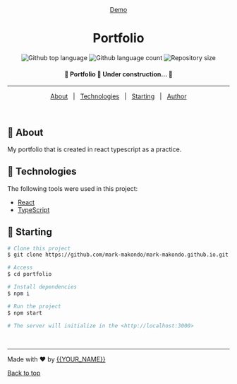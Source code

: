 <div align="center" id="top"> 
  <a href="https://mark-makondo.github.io/">Demo</a>
</div>
<h1 align="center">Portfolio</h1>
<p align="center">
  <img alt="Github top language" src="https://img.shields.io/github/languages/top/mark-makondo/mark-makondo.github.io?color=56BEB8">
  <img alt="Github language count" src="https://img.shields.io/github/languages/count/mark-makondo/mark-makondo.github.io?color=56BEB8">
  <img alt="Repository size" src="https://img.shields.io/github/repo-size/mark-makondo/mark-makondo.github.io?color=56BEB8">
</p>
<h4 align="center"> 
	🚧  Portfolio 🚀 Under construction...  🚧
</h4> 
<hr>
<p align="center">
  <a href="#dart-about">About</a> &#xa0; | &#xa0; 
  <a href="#rocket-technologies">Technologies</a> &#xa0; | &#xa0;
  <a href="#checkered_flag-starting">Starting</a> &#xa0; | &#xa0;
  <a href="https://github.com/mark-makondo" target="_blank">Author</a>
</p>

<br>

## :dart: About ##

My portfolio that is created in react typescript as a practice.

## :rocket: Technologies ##

The following tools were used in this project:
- [React](https://pt-br.reactjs.org/)
- [TypeScript](https://www.typescriptlang.org/)

## :checkered_flag: Starting ##

```bash
# Clone this project
$ git clone https://github.com/mark-makondo/mark-makondo.github.io.git

# Access
$ cd portfolio

# Install dependencies
$ npm i

# Run the project
$ npm start

# The server will initialize in the <http://localhost:3000>
```
<br>
<hr>

Made with :heart: by <a href="https://github.com/{{YOUR_GITHUB_USERNAME}}" target="_blank">{{YOUR_NAME}}</a>

<a href="#top">Back to top</a>
